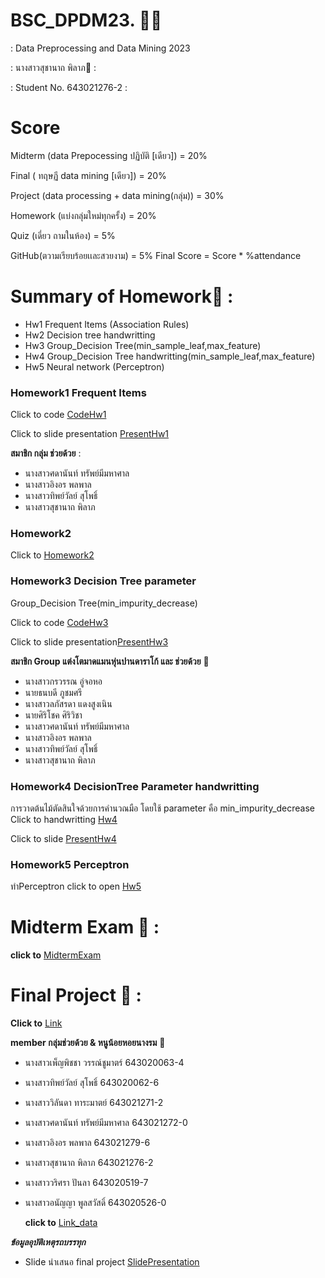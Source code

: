 # BSC_DPDM23. 🐤🐤

: Data Preprocessing and Data Mining 2023 

: นางสาวสุชานาถ พิลาภ🐤 :

: Student No. 643021276-2 :


# Score
Midterm (data Prepocessing ปฏิบัติ [เดียว]) = 20%

Final ( ทฤษฏี data mining [เดียว]) = 20%

Project (data processing + data mining(กลุ่ม)) = 30%

Homework (แบ่งกลุ่มใหม่ทุกครั้ง) = 20%

Quiz (เดี่ยว ถามในห้อง) = 5%

GitHub(ตวามเรียบร้อยเเละสวยงาม) = 5% Final Score = Score * %attendance

# Summary of Homework🐤 :
+ Hw1 Frequent Items (Association Rules)
+ Hw2 Decision tree handwritting
+ Hw3 Group_Decision Tree(min_sample_leaf,max_feature) 
+ Hw4 Group_Decision Tree handwritting(min_sample_leaf,max_feature)
+ Hw5 Neural network (Perceptron)
### Homework1 Frequent Items


Click to code [CodeHw1](https://github.com/Nook30/BSC-DPDM23/blob/main/Frequent_Patterns_HW1.ipynb)

Click to slide presentation [PresentHw1](https://www.canva.com/design/DAF5jxNBVBo/dtIUOco1UpQhriVUeHvi9g/edit?utm_content=DAF5jxNBVBo&utm_campaign=designshare&utm_medium=link2&utm_source=sharebutton)

**สมาชิก กลุ่ม ช่วยด้วย**  :

+ นางสาวศดานันท์ ทรัพย์มีมหาศาล
+ นางสาวอิงอร พลพาล
+ นางสาวทิพย์วัลย์ สุโพธิ์
+ นางสาวสุชานาถ พิลาภ
### Homework2   

Click to  [Homework2](https://github.com/Nook30/BSC-DPDM23/blob/main/Attribute_selection%20with%20Information) 


### Homework3 Decision Tree parameter 
Group_Decision Tree(min_impurity_decrease) 

Click to code [CodeHw3](https://github.com/Nook30/BSC-DPDM23/blob/main/Classificationmin__impurity_decrease.ipynb)

Click to slide presentation[PresentHw3](https://www.canva.com/design/DAF6ZMysqvk/_KSxcHqFX-3zT3egwOL0aA/view?utm_content=DAF6ZMysqvk&utm_campaign=designshare&utm_medium=link&utm_source=editor)

**สมาชิก Group แต่งโตมาดแมนหุ่นปานดาราโก้ และ ช่วยด้วย** :busts_in_silhouette:
+ นางสาวกรวรรณ อู่จอหอ
+ นายธนบดี ภูชมศรี 
+ นางสาวลภัสรดา แดงสูงเนิน
+ นายศิริโชค ศิริวิชา
+ นางสาวศดานันท์ ทรัพย์มีมหาศาล
+ นางสาวอิงอร พลพาล
+ นางสาวทิพย์วัลย์ สุโพธิ์
+ นางสาวสุชานาถ พิลาภ

### Homework4 DecisionTree Parameter handwritting
การวาดต้นไม้ตัดสินใจด้วยการคำนวณมือ โดยใช้ parameter คือ min_impurity_decrease
Click to handwritting  [Hw4](https://github.com/Nook30/BSC-DPDM23/blob/main/Hw4.pdf)

Click to slide [PresentHw4](https://www.canva.com/design/DAF9C1GY7jE/REur4COBG9QZA5A0LqaLsA/view?utm_content=DAF9C1GY7jE&utm_campaign=designshare&utm_medium=link&utm_source=editor)

### Homework5 Perceptron
ทำPerceptron click to open [Hw5](https://github.com/Nook30/BSC-DPDM23/blob/main/HW5.ipynb)

# Midterm Exam 🪻 :
  **click to** [MidtermExam](https://github.com/Nook30/BSC-DPDM23/blob/main/midterm_bscdpdm23.ipynb)
# Final Project 🪻 :
**Click to** [Link](https://github.com/Nook30/BSC-DPDM23/blob/main/Final%20project.ipynb)

**member กลุ่มช่วยด้วย & หนูน้อยหอยนางรม** :busts_in_silhouette:
+ นางสาวเพ็ญพิชชา วรรณ์ชูมาตร์ 643020063-4
+ นางสาวทิพย์วัลย์ สุโพธิ์ 643020062-6
+ นางสาววิลันดา ทาระมาตย์ 643021271-2
+ นางสาวศดานันท์ ทรัพย์มีมหาศาล 643021272-0
+ นางสาวอิงอร พลพาล 643021279-6
+ นางสาวสุชานาถ พิลาภ 643021276-2
+ นางสาววริศรา ปันลา 643020519-7
+ นางสาวอนัญญา พูลสวัสดิ์ 643020526-0
  
  **click to** [Link_data](https://data.go.th/dataset/actruck)

***ข้อมูลอุบัติเหตุรถบรรทุก***

+ Slide นำเสนอ final project [SlidePresentation](https://www.canva.com/design/DAF9q7VmDk0/rsxbZfN8ahvtKGPRJckMVQ/edit?utm_content=DAF9q7VmDk0&utm_campaign=designshare&utm_medium=link2&utm_source=sharebutton)
